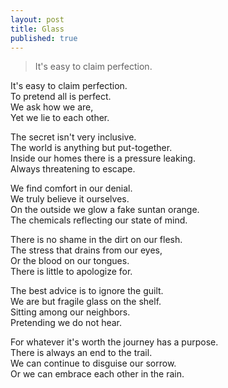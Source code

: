 ```yaml
---
layout: post
title: Glass
published: true
---
```


> It's easy to claim perfection.

It's easy to claim perfection.<br>
To pretend all is perfect.<br>
We ask how we are,<br>
Yet we lie to each other.<br>

<!--more-->

The secret isn't very inclusive.<br>
The world is anything but put-together.<br>
Inside our homes there is a pressure leaking.<br>
Always threatening to escape.<br>

We find comfort in our denial.<br>
We truly believe it ourselves.<br>
On the outside we glow a fake suntan orange.<br>
The chemicals reflecting our state of mind.<br>

There is no shame in the dirt on our flesh.<br>
The stress that drains from our eyes,<br>
Or the blood on our tongues.<br>
There is little to apologize for.<br>

The best advice is to ignore the guilt.<br>
We are but fragile glass on the shelf.<br>
Sitting among our neighbors.<br>
Pretending we do not hear.<br>

For whatever it's worth the journey has a purpose.<br>
There is always an end to the trail.<br>
We can continue to disguise our sorrow.<br>
Or we can embrace each other in the rain.<br>

<!--- //IMAGE IN POST, KEEPING AS AN EXAMPLE// ![_config.yml]({{ site.baseurl }}/images/config.png) --->
